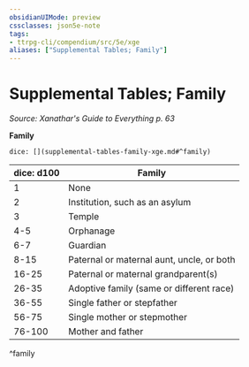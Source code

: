 ```yaml
---
obsidianUIMode: preview
cssclasses: json5e-note
tags:
- ttrpg-cli/compendium/src/5e/xge
aliases: ["Supplemental Tables; Family"]
---
```

# Supplemental Tables; Family
*Source: Xanathar's Guide to Everything p. 63* 

**Family**

`dice: [](supplemental-tables-family-xge.md#^family)`

| dice: d100 | Family |
|------------|--------|
| 1 | None |
| 2 | Institution, such as an asylum |
| 3 | Temple |
| 4-5 | Orphanage |
| 6-7 | Guardian |
| 8-15 | Paternal or maternal aunt, uncle, or both |
| 16-25 | Paternal or maternal grandparent(s) |
| 26-35 | Adoptive family (same or different race) |
| 36-55 | Single father or stepfather |
| 56-75 | Single mother or stepmother |
| 76-100 | Mother and father |
^family